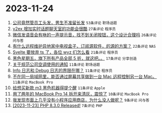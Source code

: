 # 2023-11-24

1. [公司竟然管员工头发，男生不准留长发](https://www.v2ex.com/t/994700) `53条评论` `职场话题`
1. [v2ex 增加实时话题聊天室的功能会很酷](https://www.v2ex.com/t/994721) `27条评论` `程序员`
1. [微信发语音会有咻的一声提示音，找不到关闭按钮，这个设计合理吗](https://www.v2ex.com/t/994696) `26条评论` `问与答`
1. [有什么远程维护异地家中电视盒子，订阅源软件，的源的方案？](https://www.v2ex.com/t/994709) `22条评论` `NAS`
1. [Svelte 要放弃 ts 了，各位 wyz 们怎么看](https://www.v2ex.com/t/994698) `21条评论` `程序员`
1. [黑色星期五，旗下所有产品全部 5 折，就这吧。。](https://www.v2ex.com/t/994710) `17条评论` `分享创造`
1. [关于规范公司空调使用的通知](https://www.v2ex.com/t/994729) `11条评论` `职场话题`
1. [Info 日志和 Debug 日志的界限在哪？](https://www.v2ex.com/t/994715) `11条评论` `程序员`
1. [不在同一局域网里，能否通过屏幕共享做到一台 Mac 远程控制另一台 Mac。](https://www.v2ex.com/t/994713) `11条评论` `MacBook Pro`
1. [给想买新款 m3 黑色机器得提个醒](https://www.v2ex.com/t/994706) `11条评论` `Apple`
1. [用了两年的 MacBook Pro 14 拆开来清灰，震惊了](https://www.v2ex.com/t/994725) `10条评论` `MacBook Pro`
1. [我发现市面上几乎没有小程序应用商店，为什么没人做呢？](https://www.v2ex.com/t/994705) `9条评论` `问与答`
1. [[2023-11-23] PHP 8.3.0 Released!](https://www.v2ex.com/t/994719) `7条评论` `PHP`
